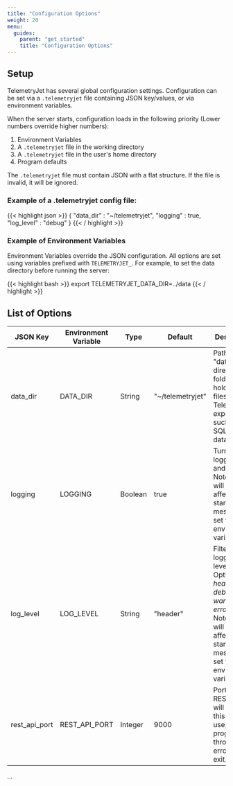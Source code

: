 ```yaml
---
title: "Configuration Options"
weight: 20
menu:
  guides:
    parent: "get_started"
    title: "Configuration Options"
---
```


## Setup
TelemetryJet has several global configuration settings. Configuration can be set via a `.telemetryjet` file containing JSON key/values, or via environment variables.

When the server starts, configuration loads in the following priority (Lower numbers override higher numbers):

1. Environment Variables
2. A `.telemetryjet` file in the working directory
3. A `.telemetryjet` file in the user's home directory
4. Program defaults

The `.telemetryjet` file must contain JSON with a flat structure. If the file is invalid, it will be ignored.

### Example of a .telemetryjet config file:

{{< highlight json >}}
{
    "data_dir" : "~/telemetryjet",
    "logging" : true,
    "log_level" : "debug"
}
{{< / highlight >}}

### Example of Environment Variables

Environment Variables override the JSON configuration. All options are set using variables prefixed with `TELEMETRYJET_`. For example, to set the data directory before running the server:

{{< highlight bash >}}
export TELEMETRYJET_DATA_DIR=../data
{{< / highlight >}}

## List of Options

<table class="bp3-html-table bp3-html-table-bordered bp3-small">
  <thead>
    <tr>
      <th>JSON Key</th>
      <th>Environment Variable</th>
      <th>Type</th>
      <th>Default</th>
      <th>Description</th>
    </tr>
  </thead>
  <tbody>
    <tr>
      <td>data_dir</td>
      <td>DATA_DIR</td>
      <td>String</td>
      <td>"~/telemetryjet"</td>
      <td>Path to the "data directory", a folder which holds all the files TelemetryJet exports, such as the SQLite database.</td>
    </tr>
    <tr>
      <td>logging</td>
      <td>LOGGING</td>
      <td>Boolean</td>
      <td>true</td>
      <td>Turns all logging on and off. Note: This will only affect startup log messages if set via environment variable.</td>
    </tr>
    <tr>
      <td>log_level</td>
      <td>LOG_LEVEL</td>
      <td>String</td>
      <td>"header"</td>
      <td>Filters logging by level. Options: <i>header, debug, info, warning, error, none.</i> Note: This will only affect startup log messages if set via environment variable. 
      </td>
    </tr>
    <tr>
      <td>rest_api_port</td>
      <td>REST_API_PORT</td>
      <td>Integer</td>
      <td>9000</td>
      <td>Port that the REST API will run on. If this port is in use, the program will throw an error and exit.
      </td>
    </tr>
  </tbody>
</table>


...